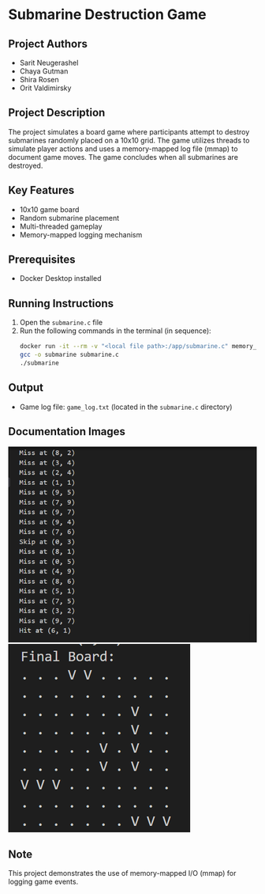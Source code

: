 # Submarine Destruction Game

## Project Authors
- Sarit Neugerashel
- Chaya Gutman
- Shira Rosen
- Orit Valdimirsky

## Project Description
The project simulates a board game where participants attempt to destroy submarines randomly placed on a 10x10 grid. The game utilizes threads to simulate player actions and uses a memory-mapped log file (mmap) to document game moves. The game concludes when all submarines are destroyed.

## Key Features
- 10x10 game board
- Random submarine placement
- Multi-threaded gameplay
- Memory-mapped logging mechanism

## Prerequisites
- Docker Desktop installed

## Running Instructions
1. Open the `submarine.c` file
2. Run the following commands in the terminal (in sequence):
   ```bash
   docker run -it --rm -v "<local file path>:/app/submarine.c" memory_mapped_io_demo
   gcc -o submarine submarine.c
   ./submarine
   ```

## Output
- Game log file: `game_log.txt` (located in the `submarine.c` directory)

## Documentation Images
![Print to the log](Print_to_the_log.png)
![Print to a file](Print_to_a_file.png)

## Note
This project demonstrates the use of memory-mapped I/O (mmap) for logging game events.
